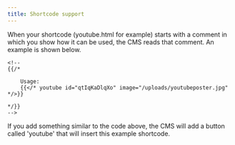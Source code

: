 ```yaml
---
title: Shortcode support
---
```


When your shortcode (youtube.html for example) starts with a comment in which you show how it can be used, the CMS reads that comment. An example is shown below.

```
<!-- 
{{/* 
    
    Usage: 
    {{</* youtube id="qtIqKaDlqXo" image="/uploads/youtubeposter.jpg" */>}} 
    
*/}}
-->
```

If you add something similar to the code above, the CMS will add a button called 'youtube' that will insert this example shortcode.